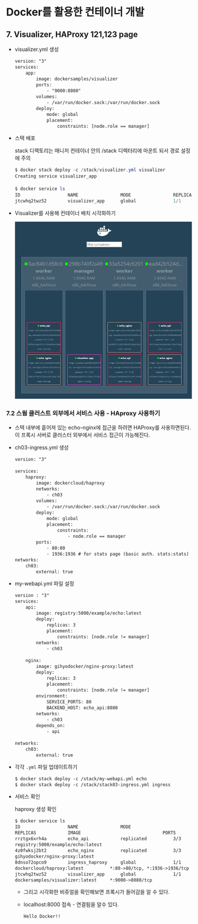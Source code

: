 # Docker를 활용한 컨테이너 개발

## 7. Visualizer, HAProxy 121,123 page

+ visualizer.yml 생성

  ```
  version: "3"
  services:
      app:
          image: dockersamples/visualizer
          ports:
              - "9000:8080"
          volumes:
              - /var/run/docker.sock:/var/run/docker.sock
          deploy:
              mode: global
              placement:
                  constraints: [node.role == manager]
  ```

+ 스택 배포

  stack 디렉토리는 매니저 컨테이너 안의 /stack 디렉터리에 마운트 되서 경로 설정에 주의

  ```powershell
  $ docker stack deploy -c /stack/visualizer.yml visualizer
  Creating service visualizer_app
  
  $ docker service ls
  ID                  NAME                MODE                REPLICAS            IMAGE                               PORTS
  jtcwhq2twz52        visualizer_app      global              1/1                 dockersamples/visualizer:latest     *:9000->8080/tcp
  ```

+ Visualizer를 사용해 컨테이너 배치 시각화하기

  ![Visualizer](https://github.com/SeolRoh/TIL/blob/master/etc/visualizer.JPG)



### 7.2 스웜 클러스트 외부에서 서비스 사용 - HAproxy 사용하기

+ 스택 내부에 흩어져 있는 echo-nginx에 접근을 하려면 HAProxy를 사용하면된다. 이 프록시 서버로 클러스터 외부에서 서비스 접근이 가능해진다. 

+ ch03-ingress.yml 생성

  ```
  version: "3"
  
  services:
      haproxy:
          image: dockercloud/haproxy
          networks:
              - ch03
          volumes:
              - /var/run/docker.sock:/var/run/docker.sock
          deploy:
              mode: global
              placement:
                  constraints:
                      - node.role == manager
          ports:
              - 80:80
              - 1936:1936 # for stats page (basic auth. stats:stats)
  networks:
      ch03:
          external: true
  
  ```

+ my-webapi.yml 파일 설정

  ```
  version : "3"
  services:
      api:
          image: registry:5000/example/echo:latest
          deploy:
              replicas: 3
              placement: 
                  constraints: [node.role != manager]
          networks:
              - ch03
  
      nginx:
          image: gihyodocker/nginx-proxy:latest
          deploy:
              replicas: 3
              placement:
                  constraints: [node.role != manager]
          environment:
              SERVICE_PORTS: 80
              BACKEND_HOST: echo_api:8080
          networks:
              - ch03
          depends_on:
              - api
          
  networks:
      ch03:
          external: true
  ```

+ 각각 `.yml` 파일 업데이트하기

  ```
  $ docker stack deploy -c /stack/my-webapi.yml echo
  $ docker stack deploy -c /stack/stack03-ingress.yml ingress
  ```

+ 서비스 확인

  haproxy 생성 확인

  ```
  $ docker service ls
  ID                  NAME                MODE                REPLICAS            IMAGE                               PORTS
  rrztgx6xrh4a        echo_api            replicated          3/3                 registry:5000/example/echo:latest
  4z0fwksj2bt2        echo_nginx          replicated          3/3                 gihyodocker/nginx-proxy:latest
  8dnso72opco9        ingress_haproxy     global              1/1                 dockercloud/haproxy:latest          *:80->80/tcp, *:1936->1936/tcp
  jtcwhq2twz52        visualizer_app      global              1/1                 dockersamples/visualizer:latest     *:9000->8080/tcp
  ```

  + 그리고 시각화한 비쥬얼을 확인해보면 프록시가 들어감을 알 수 있다.

  + localhost:8000 접속 - 연결됨을 알수 있다.

    ```
    Hello Docker!!
    ```

    

